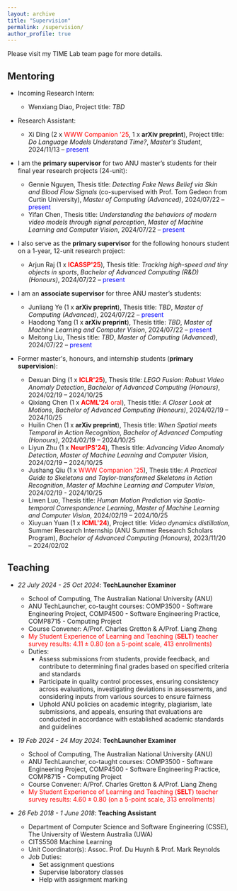 ```yaml
---
layout: archive
title: "Supervision"
permalink: /supervision/
author_profile: true
---
```


<style>
a:link {
  text-decoration: none;
}

a:visited {
  text-decoration: none;
}

a:hover {
  text-decoration: underline;
}

a:active {
  text-decoration: underline;
}
</style>

Please visit my [TIME Lab team page](https://time.griffith.edu.au/team/) for more details.

<h2>Mentoring</h2>

* Incoming Research Intern:
  * Wenxiang Diao, Project title: *TBD*

* Research Assistant:
  * [Xi Ding](https://darcyddx.github.io) (2 x <font color="red">WWW Companion '25</font>, 1 x <strong>arXiv preprint</strong>), Project title: *Do Language Models Understand Time?*, *Master's Student*, 2024/11/13 – <font color="blue">present</font>

* I am the **primary supervisor** for two ANU master’s students for their final year research projects (24-unit):

  * [Gennie Nguyen](https://www.gennienguyen.com/), Thesis title: *Detecting Fake News Belief via Skin and Blood Flow Signals* (co-supervised with [Prof. Tom Gedeon](https://staffportal.curtin.edu.au/staff/profile/view/tom-gedeon-5e48a1fd/) from Curtin University), *Master of Computing (Advanced)*, 2024/07/22 – <font color="blue">present</font> 
  * Yifan Chen, Thesis title: *Understanding the behaviors of modern video models through signal perception*, *Master of Machine Learning and Computer Vision*, 2024/07/22 – <font color="blue">present</font>

* I also serve as the **primary supervisor** for the following honours student on a 1-year, 12-unit research project:

  * [Arjun Raj](https://arjunraj.com/) (1 x <font color="red"><strong>ICASSP'25</strong></font>), Thesis title: *Tracking high-speed and tiny objects in sports*, *Bachelor of Advanced Computing (R&D) (Honours)*, 2024/07/22 – <font color="blue">present</font> 

* I am an **associate supervisor** for three ANU master’s students:
  * Junliang Ye (1 x <strong>arXiv preprint</strong>), Thesis title: *TBD*, *Master of Computing (Advanced)*, 2024/07/22 – <font color="blue">present</font>
  * Haodong Yang (1 x <strong>arXiv preprint</strong>), Thesis title: *TBD*, *Master of Machine Learning and Computer Vision*, 2024/07/22 – <font color="blue">present</font> 
  * Meitong Liu, Thesis title: *TBD*, *Master of Computing (Advanced)*, 2024/07/22 – <font color="blue">present</font> 

* Former master's, honours, and internship students (**primary supervision**):
  * Dexuan Ding (1 x <font color="red"><strong>ICLR'25</strong></font>), Thesis title: *LEGO Fusion: Robust Video Anomaly Detection*, *Bachelor of Advanced Computing (Honours)*, 2024/02/19 – 2024/10/25 
  * [Qixiang Chen](https://q1xiangchen.github.io/) (1 x <font color="red"><strong>ACML'24</strong></font> <font color="red">oral</font>), Thesis title: *A Closer Look at Motions*, *Bachelor of Advanced Computing (Honours)*, 2024/02/19 – 2024/10/25 
  * Huilin Chen (1 x <strong>arXiv preprint</strong>), Thesis title: *When Spatial meets Temporal in Action Recognition*, *Bachelor of Advanced Computing (Honours)*, 2024/02/19 – 2024/10/25 
  * [Liyun Zhu](https://tom-roujiang.github.io/liyun_zhu/) (1 x <font color="red"><strong>NeurIPS'24</strong></font>), Thesis title: *Advancing Video Anomaly Detection*, *Master of Machine Learning and Computer Vision*, 2024/02/19 – 2024/10/25 
  * Jushang Qiu (1 x <font color="red">WWW Companion '25</font>), Thesis title: *A Practical Guide to Skeletons and Taylor-transformed Skeletons in Action Recognition*, *Master of Machine Learning and Computer Vision*, 2024/02/19 - 2024/10/25 
  * Liwen Luo, Thesis title: *Human Motion Prediction via Spatio-temporal Correspondence Learning*, *Master of Machine Learning and Computer Vision*, 2024/02/19 – 2024/10/25
  * [Xiuyuan Yuan](https://jackyuanx.github.io/) (1 x <font color="red"><strong>ICML'24</strong></font>), Project title: *Video dynamics distillation*, Summer Research Internship (ANU Summer Research Scholars Program), *Bachelor of Advanced Computing (Honours)*, 2023/11/20 – 2024/02/02

<h2>Teaching</h2>

* *22 July 2024 - 25 Oct 2024*: **TechLauncher Examiner**
  * School of Computing, The Australian National University (ANU)
  * [ANU TechLauncher](https://comp.anu.edu.au/TechLauncher/), co-taught courses: [COMP3500 - Software Engineering Project](https://programsandcourses.anu.edu.au/course/comp3500), [COMP4500 - Software Engineering Practice](https://programsandcourses.anu.edu.au/2023/course/COMP4500), [COMP8715 - Computing Project](https://programsandcourses.anu.edu.au/course/comp8715)
  * Course Convener: [A/Prof. Charles Gretton](https://researchers.anu.edu.au/researchers/gretton-co) & [A/Prof. Liang Zheng](https://zheng-lab-anu.github.io/)
  * <font color="red">My Student Experience of Learning and Teaching (<strong>SELT</strong>) teacher survey results: $4.11\pm0.80$ (on a 5-point scale, 413 enrollments)</font>
  * Duties:
    * Assess submissions from students, provide feedback, and contribute to determining final grades based on specified criteria and standards
    * Participate in quality control processes, ensuring consistency across evaluations, investigating deviations in assessments, and considering inputs from various sources to ensure fairness
    * Uphold ANU policies on academic integrity, plagiarism, late submissions, and appeals, ensuring that evaluations are conducted in accordance with established academic standards and guidelines

* *19 Feb 2024 - 24 May 2024*: **TechLauncher Examiner**
  * School of Computing, The Australian National University (ANU)
  * [ANU TechLauncher](https://comp.anu.edu.au/TechLauncher/), co-taught courses: [COMP3500 - Software Engineering Project](https://programsandcourses.anu.edu.au/course/comp3500), [COMP4500 - Software Engineering Practice](https://programsandcourses.anu.edu.au/2023/course/COMP4500), [COMP8715 - Computing Project](https://programsandcourses.anu.edu.au/course/comp8715)
  * Course Convener: [A/Prof. Charles Gretton](https://researchers.anu.edu.au/researchers/gretton-co) & [A/Prof. Liang Zheng](https://zheng-lab-anu.github.io/)
  * <font color="red">My Student Experience of Learning and Teaching (<strong>SELT</strong>) teacher survey results: $4.60\pm0.80$ (on a 5-point scale, 313 enrollments)</font>

* *26 Feb 2018 - 1 June 2018*: **Teaching Assistant**
  * Department of Computer Science and Software Engineering (CSSE), The University of Western Australia (UWA)
  * [CITS5508 Machine Learning](https://handbooks.uwa.edu.au/unitdetails?code=CITS5508)
  * Unit Coordinator(s): [Assoc. Prof. Du Huynh](https://research-repository.uwa.edu.au/en/persons/du-huynh) & [Prof. Mark Reynolds](https://research-repository.uwa.edu.au/en/persons/mark-reynolds)
  * Job Duties:
    * Set assignment questions
    * Supervise laboratory classes
    * Help with assignment marking

<!-- <font color="blue">I am currently a research-intensive staff working on academic and industrial research projects, and I am not engaged in any teaching at this time.</font> -->

